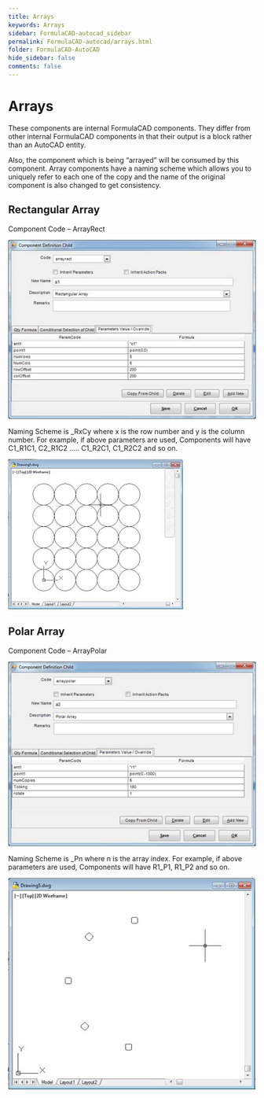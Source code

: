 ```yaml
---
title: Arrays
keywords: Arrays
sidebar: FormulaCAD-autocad_sidebar
permalink: FormulaCAD-autocad/arrays.html
folder: FormulaCAD-AutoCAD
hide_sidebar: false
comments: false
---
```

# Arrays

These components are internal FormulaCAD components. They differ from other internal FormulaCAD components in that their output is a block rather than an AutoCAD entity.

Also, the component which is being “arrayed” will be consumed by this component. Array components have a naming scheme which allows you to uniquely refer to each one of the copy and the name of the original component is also changed to get consistency.

## Rectangular Array

Component Code – ArrayRect

![](/images/rect-array-comp-def-child.jpg)

Naming Scheme is _RxCy where x is the row number and y is the column number. For example, if above parameters are used, Components will have C1_R1C1, C2_R1C2 ….. C1_R2C1, C1_R2C2 and so on.

![](/images/rect-array-drawing5.jpg)


## Polar Array

Component Code – ArrayPolar

![](/images/polar-array-comp-def-child.jpg)

Naming Scheme is _Pn where n is the array index. For example, if above parameters are used, Components will have R1_P1, R1_P2 and so on.

![](/images/polar-array-drawing5.jpg)

